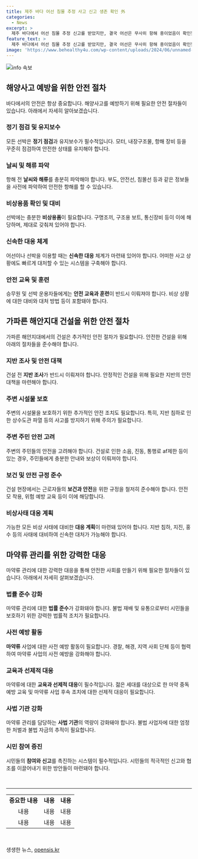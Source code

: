 ```yaml
---
title: 제주 바다 어선 침몰 추정 사고 신고 생존 확인 外
categories:
  - News
excerpt: >
  제주 바다에서 어선 침몰 추정 신고를 받았지만, 결국 어선은 무사히 항해 중이었음이 확인됐다. 경찰은 수색에 나서 A호의 위치 발신 신호가 끊긴 이유를 조사 중이다. 또한 평택에서 상수도관 누수로 차량이 빠지는 사고가 발생했고, 마약성분이 포항과 경주에서 불법으로 재배된 양귀비가 대규모로 적발됐다. 그리고 고창에서 보이스피싱으로 14억 원을 피해를 입은 사례가 발생해 경찰이 조사에 착수했다.
feature_text: >
  제주 바다에서 어선 침몰 추정 신고를 받았지만, 결국 어선은 무사히 항해 중이었음이 확인됐다. 경찰은 수색에 나서 A호의 위치 발신 신호가 끊긴 이유를 조사 중이다. 또한 평택에서 상수도관 누수로 차량이 빠지는 사고가 발생했고, 마약성분이 포항과 경주에서 불법으로 재배된 양귀비가 대규모로 적발됐다. 그리고 고창에서 보이스피싱으로 14억 원을 피해를 입은 사례가 발생해 경찰이 조사에 착수했다.
image: 'https://www.behealthy4u.com/wp-content/uploads/2024/06/unnamed-file.png'
---
```


<p><img src="https://www.behealthy4u.com/wp-content/uploads/2024/06/unnamed-file.png" alt="info 속보" /></p>

<h2 data-ke-size="size26">해양사고 예방을 위한 안전 절차</h2>

<p data-ke-size="size16">바다에서의 안전은 항상 중요합니다. 해양사고를 예방하기 위해 필요한 안전 절차들이 있습니다. 아래에서 자세히 알아보겠습니다.</p>

<h3>정기 점검 및 유지보수</h3>

<p data-ke-size="size16">모든 선박은 <b>정기 점검</b>과 유지보수가 필수적입니다. 모터, 내장구조물, 항해 장비 등을 꾸준히 점검하여 안전한 상태를 유지해야 합니다.</p>

<h3>날씨 및 해류 파악</h3>

<p data-ke-size="size16">항해 전 <b>날씨와 해류</b>를 충분히 파악해야 합니다. 부도, 안전선, 침몰선 등과 같은 정보들을 사전에 파악하여 안전한 항해를 할 수 있습니다.</p>

<h3>비상용품 확인 및 대비</h3>

<p data-ke-size="size16">선박에는 충분한 <b>비상용품</b>이 필요합니다. 구명조끼, 구조용 보트, 통신장비 등이 이에 해당하며, 제대로 갖춰져 있어야 합니다.</p>

<h3>신속한 대응 체계</h3>

<p data-ke-size="size16">어선이나 선박을 이용할 때는 <b>신속한 대응</b> 체계가 마련돼 있어야 합니다. 어떠한 사고 상황에도 빠르게 대처할 수 있는 시스템을 구축해야 합니다.</p>

<h3>안전 교육 및 훈련</h3>

<p data-ke-size="size16">승무원 및 선박 운용자들에게는 <b>안전 교육과 훈련</b>이 반드시 이뤄져야 합니다. 비상 상황에 대한 대비와 대처 방법 등이 포함돼야 합니다.</p>

<h2 data-ke-size="size26">가파른 해안지대 건설을 위한 안전 절차</h2>

<p data-ke-size="size16">가파른 해안지대에서의 건설은 추가적인 안전 절차가 필요합니다. 안전한 건설을 위해 아래의 절차들을 준수해야 합니다.</p>

<h3>지반 조사 및 안전 대책</h3>

<p data-ke-size="size16">건설 전 <b>지반 조사</b>가 반드시 이뤄져야 합니다. 안정적인 건설을 위해 필요한 지반의 안전 대책을 마련해야 합니다.</p>

<h3>주변 시설물 보호</h3>

<p data-ke-size="size16">주변의 시설물을 보호하기 위한 추가적인 안전 조치도 필요합니다. 특히, 지반 침하로 인한 상수도관 파열 등의 사고를 방지하기 위해 주의가 필요합니다.</p>

<h3>주변 주민 안전 고려</h3>

<p data-ke-size="size16">주변의 주민들의 안전을 고려해야 합니다. 건설로 인한 소음, 진동, 통행로 af제한 등이 있는 경우, 주민들에게 충분한 안내와 보상이 이뤄져야 합니다.</p>

<h3>보건 및 안전 규정 준수</h3>

<p data-ke-size="size16">건설 현장에서는 근로자들의 <b>보건과 안전</b>을 위한 규정을 철저히 준수해야 합니다. 안전모 착용, 위험 예방 교육 등이 이에 해당합니다.</p>

<h3>비상사태 대응 계획</h3>

<p data-ke-size="size16">가능한 모든 비상 사태에 대비한 <b>대응 계획</b>이 마련돼 있어야 합니다. 지반 침하, 지진, 홍수 등의 사태에 대비하여 신속한 대처가 가능해야 합니다.</p>

<h2 data-ke-size="size26">마약류 관리를 위한 강력한 대응</h2>

<p data-ke-size="size16">마약류 관리에 대한 강력한 대응을 통해 안전한 사회를 만들기 위해 필요한 절차들이 있습니다. 아래에서 자세히 살펴보겠습니다.</p>

<h3>법률 준수 강화</h3>

<p data-ke-size="size16">마약류 관리에 대한 <b>법률 준수</b>가 강화돼야 합니다. 불법 재배 및 유통으로부터 시민들을 보호하기 위한 강력한 법률적 조치가 필요합니다.</p>

<h3>사전 예방 활동</h3>

<p data-ke-size="size16"><b>마약류</b> 사업에 대한 사전 예방 활동이 필요합니다. 경찰, 해경, 지역 사회 단체 등이 협력하여 마약류 사업의 사전 예방을 강화해야 합니다.</p>

<h3>교육과 선제적 대응</h3>

<p data-ke-size="size16">마약류에 대한 <b>교육과 선제적 대응</b>이 필수적입니다. 젊은 세대를 대상으로 한 마약 중독 예방 교육 및 마약류 사업 후속 조치에 대한 선제적 대응이 필요합니다.</p>

<h3>사법 기관 강화</h3>

<p data-ke-size="size16">마약류 관리를 담당하는 <b>사법 기관</b>의 역량이 강화돼야 합니다. 불법 사업자에 대한 엄정한 처벌과 불법 자금의 추적이 필요합니다.</p>

<h3>시민 참여 증진</h3>

<p data-ke-size="size16">시민들의 <b>참여와 신고</b>를 촉진하는 시스템이 필수적입니다. 시민들의 적극적인 신고와 협조를 이끌어내기 위한 방안들이 마련돼야 합니다.</p>

<p data-ke-size="size16">&nbsp;</p>

<hr>

<table>
    <tbody>
        <tr>
            <td style="text-align: center; height: 17px;"><b>중요한 내용</b></td>
            <td style="text-align: center; height: 17px;"><b>내용</b></td>
            <td style="text-align: center; height: 17px;"><b>내용</b></td>
        </tr>
        <tr>
            <td style="text-align: center;">내용</td>
            <td style="text-align: center;">내용</td>
            <td style="text-align: center;">내용</td>
        </tr>
        <tr>
            <td style="text-align: center;">내용</td>
            <td style="text-align: center;">내용</td>
            <td style="text-align: center;">내용</td>
        </tr>
    </tbody>
</table>

<p data-ke-size="size16">&nbsp;</p>
생생한 뉴스, <a href="https://opensis.kr" rel="dofollow">opensis.kr</a>


